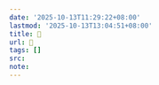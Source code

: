 ```yaml
---
date: '2025-10-13T11:29:22+08:00'
lastmod: '2025-10-13T13:04:51+08:00'
title: 󰡎
url: 󰡎
tags: []
src:
note:
---
```

